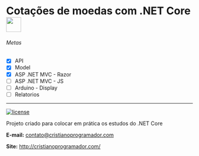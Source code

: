 # Cotações de moedas com .NET Core   <img src="http://pluspng.com/img-png/bitcoin-cash-coin-currency-dollar-euro-finance-icon-image-512.png" width="40" >

###### Metas

- [x] API
- [x] Model
- [x] ASP .NET MVC - Razor
- [ ] ASP .NET MVC - JS
- [ ] Arduino - Display
- [ ] Relatorios

<hr>

[![license](https://img.shields.io/badge/Licence-MIT-blue.svg?style=flat-square)](https://github.com/CristianoRC/DotCEP/blob/master/LICENSE)

Projeto criado para colocar em prática os estudos do .NET Core

<b>E-mail:</b> contato@cristianoprogramador.com

<b>Site:</b> http://cristianoprogramador.com/
